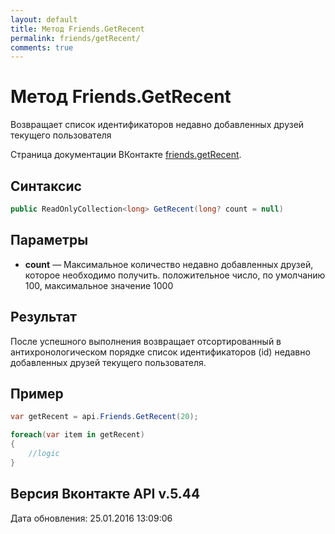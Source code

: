 ```yaml
---
layout: default
title: Метод Friends.GetRecent
permalink: friends/getRecent/
comments: true
---
```

# Метод Friends.GetRecent
Возвращает список идентификаторов недавно добавленных друзей текущего пользователя

Страница документации ВКонтакте [friends.getRecent](https://vk.com/dev/friends.getRecent).

## Синтаксис
``` csharp
public ReadOnlyCollection<long> GetRecent(long? count = null)
```

## Параметры
+ **count** — Максимальное количество недавно добавленных друзей, которое необходимо получить. положительное число, по умолчанию 100, максимальное значение 1000

## Результат
После успешного выполнения возвращает отсортированный в антихронологическом порядке список идентификаторов (id) недавно добавленных друзей текущего пользователя.

## Пример
``` csharp
var getRecent = api.Friends.GetRecent(20);

foreach(var item in getRecent)
{
    //logic
}
```

## Версия Вконтакте API v.5.44
Дата обновления: 25.01.2016 13:09:06
